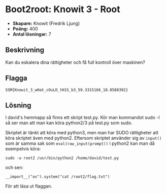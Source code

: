 # Boot2root: Knowit 3 - Root

- **Skapare:** Knowit (Fredrik Ljung)
- **Poäng:** 400
- **Antal lösningar:** 7

## Beskrivning

Kan du eskalera dina rättigheter och få full kontroll över maskinen?

## Flagga

`SSM{Knowit_3_wHat_cOuLD_tH1S_b3_59.3315166_18.0588392}`

## Lösning

I david's hemmapp så finns ett skript test.py. Kör man kommandot sudo -l så ser man att man kan köra python2/3 på test.py som sudo. 

Skriptet är tänkt att köra med python3, men man har SUDO rättigheter att köra skriptet även med python2.
Eftersom skriptet använder sig av `input()` som är samma sak som `eval(raw_input(prompt))` i python2 kan man då exempelvis köra:

`sudo -u root2 /usr/bin/python2 /home/david/test.py`

och sen:

`__import__("os").system("cat /root2/flag.txt")`

För att läsa ut flaggan.

